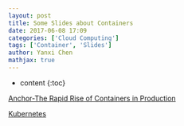 ```yaml
---
layout: post
title: Some Slides about Containers
date: 2017-06-08 17:09
categories: ['Cloud Computing']
tags: ['Container', 'Slides']
author: Yanxi Chen
mathjax: true
---
```


* content
{:toc}

[Anchor-The Rapid Rise of Containers in Production]({{site.url}}/assets/Some-Slides-about-Containers-UCSB-nurmi.pdf)

[Kubernetes]({{site.url}}/assets/Some-Slides-about-Containers-Kubernetes.pdf)

<!--more-->
